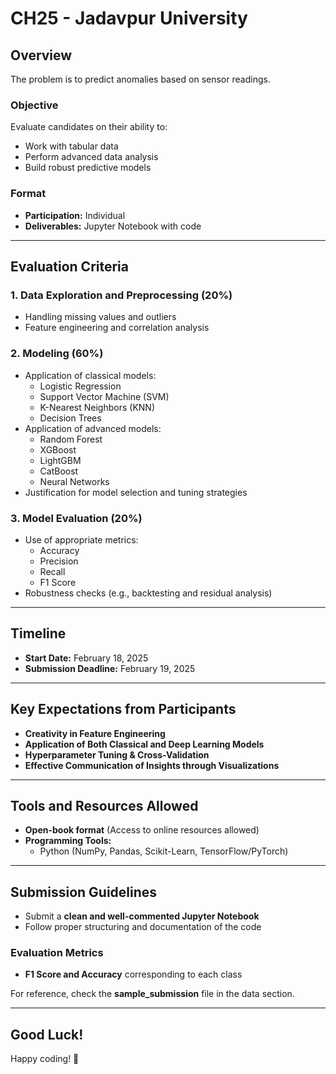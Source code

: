 # CH25 - Jadavpur University

## Overview
The problem is to predict anomalies based on sensor readings.

### Objective
Evaluate candidates on their ability to:
- Work with tabular data
- Perform advanced data analysis
- Build robust predictive models

### Format
- **Participation:** Individual
- **Deliverables:** Jupyter Notebook with code

---

## Evaluation Criteria

### 1. Data Exploration and Preprocessing (20%)
- Handling missing values and outliers
- Feature engineering and correlation analysis

### 2. Modeling (60%)
- Application of classical models: 
  - Logistic Regression
  - Support Vector Machine (SVM)
  - K-Nearest Neighbors (KNN)
  - Decision Trees
- Application of advanced models: 
  - Random Forest
  - XGBoost
  - LightGBM
  - CatBoost
  - Neural Networks
- Justification for model selection and tuning strategies

### 3. Model Evaluation (20%)
- Use of appropriate metrics:
  - Accuracy
  - Precision
  - Recall
  - F1 Score
- Robustness checks (e.g., backtesting and residual analysis)

---

## Timeline
- **Start Date:** February 18, 2025
- **Submission Deadline:** February 19, 2025

---

## Key Expectations from Participants
- **Creativity in Feature Engineering**
- **Application of Both Classical and Deep Learning Models**
- **Hyperparameter Tuning & Cross-Validation**
- **Effective Communication of Insights through Visualizations**

---

## Tools and Resources Allowed
- **Open-book format** (Access to online resources allowed)
- **Programming Tools:**
  - Python (NumPy, Pandas, Scikit-Learn, TensorFlow/PyTorch)

---

## Submission Guidelines
- Submit a **clean and well-commented Jupyter Notebook**
- Follow proper structuring and documentation of the code

### Evaluation Metrics
- **F1 Score and Accuracy** corresponding to each class

For reference, check the **sample_submission** file in the data section.

---

## Good Luck!
Happy coding! 🚀
